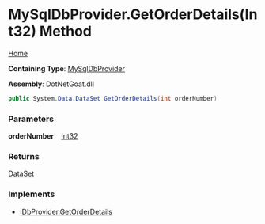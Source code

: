 # MySqlDbProvider\.GetOrderDetails\(Int32\) Method

[Home](../../../../../../../README.md)

**Containing Type**: [MySqlDbProvider](../README.md)

**Assembly**: DotNetGoat\.dll

```csharp
public System.Data.DataSet GetOrderDetails(int orderNumber)
```

### Parameters

**orderNumber** &ensp; [Int32](https://docs.microsoft.com/en-us/dotnet/api/system.int32)

### Returns

[DataSet](https://docs.microsoft.com/en-us/dotnet/api/system.data.dataset)

### Implements

* [IDbProvider.GetOrderDetails](../../IDbProvider/GetOrderDetails/README.md)
